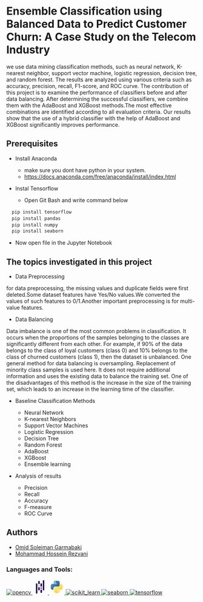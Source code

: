 
# Ensemble Classification using Balanced Data to Predict Customer Churn: A Case Study on the Telecom Industry

we use data mining classification methods, such as neural network, K-nearest neighbor, support vector machine, logistic regression, decision tree, and random forest. The results are analyzed using various criteria such as accuracy, precision, recall, F1-score, and ROC curve.
The contribution of this project is to examine the performance of classifiers before and after data balancing. After determining the successful classifiers, we combine them with the AdaBoost and XGBoost methods.The most effective combinations are identified according to all evaluation criteria. Our results show that the use of a hybrid classifier with the help of AdaBoost and XGBoost significantly improves performance.


## Prerequisites

* Install Anaconda
   * make sure you dont have python in your system.
   * https://docs.anaconda.com/free/anaconda/install/index.html
   
* Instal Tensorflow
   
   * Open Git Bash and write command below
   
```bash
  pip install tensorflow
  pip install pandas
  pip install numpy
  pip install seaborn
```
   * Now open file in the Jupyter Notebook
   

## The topics investigated in this project

* Data Preprocessing

for data preprocessing, the missing values and duplicate fields were first deleted.Some dataset features have Yes/No values.We converted the values of such features to 0/1.Another important preprocessing is for multi-value features.

* Data Balancing

Data imbalance is one of the most common problems in classification. It occurs when the proportions of the samples belonging to the classes are significantly different from each other. For example, if 90% of the data belongs to the class of loyal customers (class 0) and 10% belongs to the class of churned customers (class 1), then the dataset is unbalanced. One general method for data balancing is oversampling. Replacement of minority class samples is used here. It does not require additional information and uses the existing data to balance the training set. One of the disadvantages of this method is the increase in the size of the training set, which leads to an increase in the learning time of the classifier.

* Baseline Classification Methods

  * Neural Network
  * K-nearest Neighbors
  * Support Vector Machines
  * Logistic Regression
  * Decision Tree
  * Random Forest
  * AdaBoost
  * XGBoost
  * Ensemble learning

* Analysis of results

  * Precision
  * Recall
  * Accuracy
  * F-measure
  * ROC Curve



## Authors

- [Omid Soleiman Garmabaki](https://www.linkedin.com/in/omid-sg/)
- [Mohammad Hossein Rezvani](https://www.linkedin.com/in/mohammad-hossein-rezvani-1b708158/)

<h3 align="left">Languages and Tools:</h3>
<p align="left"> <a href="https://opencv.org/" target="_blank" rel="noreferrer"> <img src="https://www.vectorlogo.zone/logos/opencv/opencv-icon.svg" alt="opencv" width="40" height="40"/> </a> <a href="https://pandas.pydata.org/" target="_blank" rel="noreferrer"> <img src="https://raw.githubusercontent.com/devicons/devicon/2ae2a900d2f041da66e950e4d48052658d850630/icons/pandas/pandas-original.svg" alt="pandas" width="40" height="40"/> </a> <a href="https://www.python.org" target="_blank" rel="noreferrer"> <img src="https://raw.githubusercontent.com/devicons/devicon/master/icons/python/python-original.svg" alt="python" width="40" height="40"/> </a> <a href="https://scikit-learn.org/" target="_blank" rel="noreferrer"> <img src="https://upload.wikimedia.org/wikipedia/commons/0/05/Scikit_learn_logo_small.svg" alt="scikit_learn" width="40" height="40"/> </a> <a href="https://seaborn.pydata.org/" target="_blank" rel="noreferrer"> <img src="https://seaborn.pydata.org/_images/logo-mark-lightbg.svg" alt="seaborn" width="40" height="40"/> </a> <a href="https://www.tensorflow.org" target="_blank" rel="noreferrer"> <img src="https://www.vectorlogo.zone/logos/tensorflow/tensorflow-icon.svg" alt="tensorflow" width="40" height="40"/> </a> </p>
